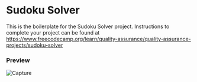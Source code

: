 # Sudoku Solver

This is the boilerplate for the Sudoku Solver project. Instructions to complete your project can be found at https://www.freecodecamp.org/learn/quality-assurance/quality-assurance-projects/sudoku-solver

### Preview

![Capture](https://github.com/user-attachments/assets/0d968388-c514-4cea-b0e6-5314c93cbdad)
